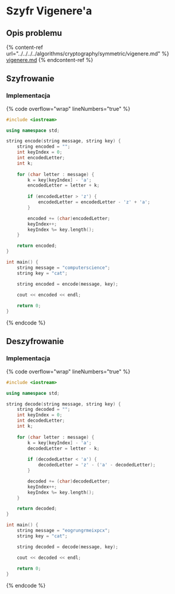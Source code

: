 # Szyfr Vigenere'a

## Opis problemu

{% content-ref url="../../../../algorithms/cryptography/symmetric/vigenere.md" %}
[vigenere.md](../../../../algorithms/cryptography/symmetric/vigenere.md)
{% endcontent-ref %}

## Szyfrowanie

### Implementacja

{% code overflow="wrap" lineNumbers="true" %}
```cpp
#include <iostream>

using namespace std;

string encode(string message, string key) {
    string encoded = "";
    int keyIndex = 0;
    int encodedLetter;
    int k;
    
    for (char letter : message) {
        k = key[keyIndex] - 'a';
        encodedLetter = letter + k;
        
        if (encodedLetter > 'z') {
            encodedLetter = encodedLetter - 'z' + 'a';
        }

        encoded += (char)encodedLetter;
        keyIndex++;
        keyIndex %= key.length();
    }

    return encoded;
}

int main() {
    string message = "computerscience";
    string key = "cat";

    string encoded = encode(message, key);

    cout << encoded << endl;
 
    return 0;   
}
```
{% endcode %}

## Deszyfrowanie

### Implementacja

{% code overflow="wrap" lineNumbers="true" %}
```cpp
#include <iostream>

using namespace std;

string decode(string message, string key) {
    string decoded = "";
    int keyIndex = 0;
    int decodedLetter;
    int k;
    
    for (char letter : message) {
        k = key[keyIndex] - 'a';
        decodedLetter = letter - k;
        
        if (decodedLetter < 'a') {
            decodedLetter = 'z' - ('a' - decodedLetter);
        }

        decoded += (char)decodedLetter;
        keyIndex++;
        keyIndex %= key.length();
    }

    return decoded;
}

int main() {
    string message = "eogrungrmeixpcx";
    string key = "cat";

    string decoded = decode(message, key);

    cout << decoded << endl;
 
    return 0;   
}
```
{% endcode %}
